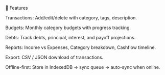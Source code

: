 🚀 Features

Transactions: Add/edit/delete with category, tags, description.

Budgets: Monthly category budgets with progress tracking.

Debts: Track debts, principal, interest, and payoff projections.

Reports: Income vs Expenses, Category breakdown, Cashflow timeline.

Export: CSV / JSON download of transactions.

Offline-first: Store in IndexedDB → sync queue → auto-sync when online.